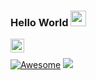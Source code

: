 ### Hello World <img src="https://media.giphy.com/media/hvRJCLFzcasrR4ia7z/giphy.gif" width="25px">

<a href="https://twitter.com/rootcruel">
  <img align="left" alt="rootcruel | Twitter" width="22px" src="https://raw.githubusercontent.com/peterthehan/peterthehan/master/assets/twitter.svg" />

<br />







[![Awesome](https://awesome.re/badge.svg)](https://awesome.re) ![](https://komarev.com/ghpvc/?username=CruelSec&color=red)
